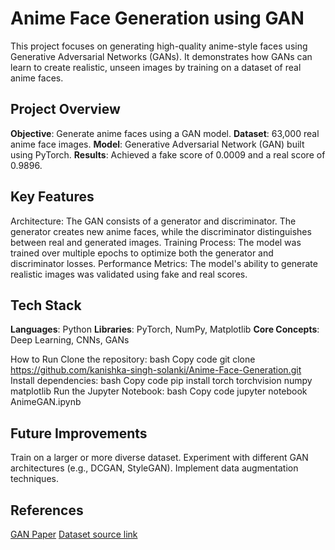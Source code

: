 # Anime Face Generation using GAN
This project focuses on generating high-quality anime-style faces using Generative Adversarial Networks (GANs). It demonstrates how GANs can learn to create realistic, unseen images by training on a dataset of real anime faces.

## Project Overview
**Objective**: Generate anime faces using a GAN model.
**Dataset**: 63,000 real anime face images.
**Model**: Generative Adversarial Network (GAN) built using PyTorch.
**Results**: Achieved a fake score of 0.0009 and a real score of 0.9896.

## Key Features
Architecture: The GAN consists of a generator and discriminator. The generator creates new anime faces, while the discriminator distinguishes between real and generated images.
Training Process: The model was trained over multiple epochs to optimize both the generator and discriminator losses.
Performance Metrics: The model's ability to generate realistic images was validated using fake and real scores.

## Tech Stack
**Languages**: Python
**Libraries**: PyTorch, NumPy, Matplotlib
**Core Concepts**: Deep Learning, CNNs, GANs

How to Run
Clone the repository:
bash
Copy code
git clone https://github.com/kanishka-singh-solanki/Anime-Face-Generation.git
Install dependencies:
bash
Copy code
pip install torch torchvision numpy matplotlib
Run the Jupyter Notebook:
bash
Copy code
jupyter notebook AnimeGAN.ipynb

## Future Improvements
Train on a larger or more diverse dataset.
Experiment with different GAN architectures (e.g., DCGAN, StyleGAN).
Implement data augmentation techniques.

## References
[GAN Paper](https://arxiv.org/abs/1406.2661)
[Dataset source link](https://www.kaggle.com/splcher/animefacedataset)
